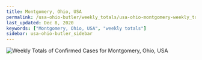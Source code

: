 ```yaml
---
title: Montgomery, Ohio, USA
permalink: /usa-ohio-butler/weekly_totals/usa-ohio-montgomery-weekly_totals.html
last_updated: Dec 8, 2020
keywords: ["Montgomery, Ohio, USA", "weekly totals"]
sidebar: usa-ohio-butler_sidebar
---
```


![Weekly Totals of Confirmed Cases for Montgomery, Ohio, USA](/covid_tracker/images/graphs/usa-ohio-montgomery-weekly_totals_graph.png)
